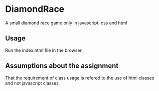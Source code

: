 # DiamondRace
A small diamond race game only in  javascript, css and html

## Usage
Run the index.html file in the browser

## Assumptions about the assignment
That the requirement of class usage is refered to the use of html classes and not javascript classes

